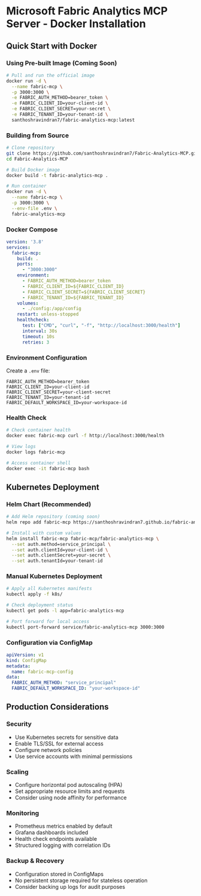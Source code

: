 # Microsoft Fabric Analytics MCP Server - Docker Installation

## Quick Start with Docker

### Using Pre-built Image (Coming Soon)

```bash
# Pull and run the official image
docker run -d \
  --name fabric-mcp \
  -p 3000:3000 \
  -e FABRIC_AUTH_METHOD=bearer_token \
  -e FABRIC_CLIENT_ID=your-client-id \
  -e FABRIC_CLIENT_SECRET=your-secret \
  -e FABRIC_TENANT_ID=your-tenant-id \
  santhoshravindran7/fabric-analytics-mcp:latest
```

### Building from Source

```bash
# Clone repository
git clone https://github.com/santhoshravindran7/Fabric-Analytics-MCP.git
cd Fabric-Analytics-MCP

# Build Docker image
docker build -t fabric-analytics-mcp .

# Run container
docker run -d \
  --name fabric-mcp \
  -p 3000:3000 \
  --env-file .env \
  fabric-analytics-mcp
```

### Docker Compose

```yaml
version: '3.8'
services:
  fabric-mcp:
    build: .
    ports:
      - "3000:3000"
    environment:
      - FABRIC_AUTH_METHOD=bearer_token
      - FABRIC_CLIENT_ID=${FABRIC_CLIENT_ID}
      - FABRIC_CLIENT_SECRET=${FABRIC_CLIENT_SECRET}
      - FABRIC_TENANT_ID=${FABRIC_TENANT_ID}
    volumes:
      - ./config:/app/config
    restart: unless-stopped
    healthcheck:
      test: ["CMD", "curl", "-f", "http://localhost:3000/health"]
      interval: 30s
      timeout: 10s
      retries: 3
```

### Environment Configuration

Create a `.env` file:

```env
FABRIC_AUTH_METHOD=bearer_token
FABRIC_CLIENT_ID=your-client-id
FABRIC_CLIENT_SECRET=your-client-secret
FABRIC_TENANT_ID=your-tenant-id
FABRIC_DEFAULT_WORKSPACE_ID=your-workspace-id
```

### Health Check

```bash
# Check container health
docker exec fabric-mcp curl -f http://localhost:3000/health

# View logs
docker logs fabric-mcp

# Access container shell
docker exec -it fabric-mcp bash
```

## Kubernetes Deployment

### Helm Chart (Recommended)

```bash
# Add Helm repository (coming soon)
helm repo add fabric-mcp https://santhoshravindran7.github.io/fabric-analytics-mcp-helm

# Install with custom values
helm install fabric-mcp fabric-mcp/fabric-analytics-mcp \
  --set auth.method=service_principal \
  --set auth.clientId=your-client-id \
  --set auth.clientSecret=your-secret \
  --set auth.tenantId=your-tenant-id
```

### Manual Kubernetes Deployment

```bash
# Apply all Kubernetes manifests
kubectl apply -f k8s/

# Check deployment status
kubectl get pods -l app=fabric-analytics-mcp

# Port forward for local access
kubectl port-forward service/fabric-analytics-mcp 3000:3000
```

### Configuration via ConfigMap

```yaml
apiVersion: v1
kind: ConfigMap
metadata:
  name: fabric-mcp-config
data:
  FABRIC_AUTH_METHOD: "service_principal"
  FABRIC_DEFAULT_WORKSPACE_ID: "your-workspace-id"
```

## Production Considerations

### Security

- Use Kubernetes secrets for sensitive data
- Enable TLS/SSL for external access
- Configure network policies
- Use service accounts with minimal permissions

### Scaling

- Configure horizontal pod autoscaling (HPA)
- Set appropriate resource limits and requests
- Consider using node affinity for performance

### Monitoring

- Prometheus metrics enabled by default
- Grafana dashboards included
- Health check endpoints available
- Structured logging with correlation IDs

### Backup & Recovery

- Configuration stored in ConfigMaps
- No persistent storage required for stateless operation
- Consider backing up logs for audit purposes
